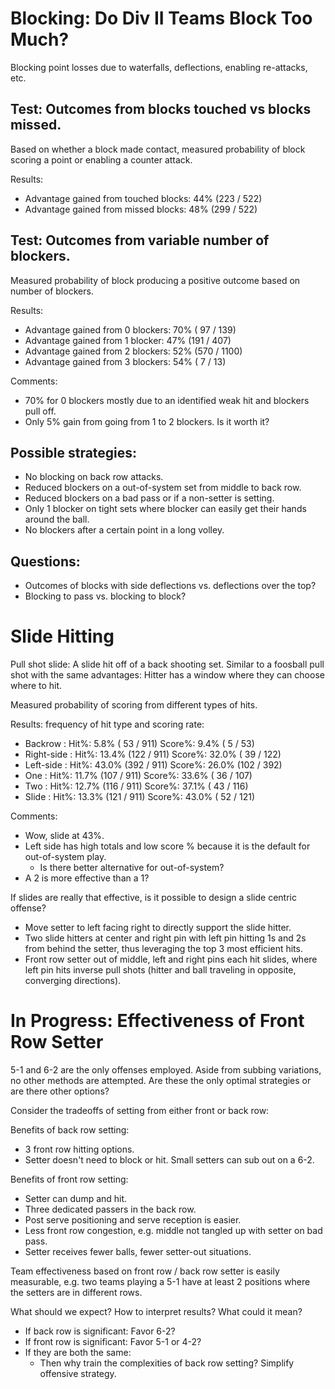 # Blocking: Do Div II Teams Block Too Much?

Blocking point losses due to waterfalls, deflections, enabling re-attacks, etc.


## Test: Outcomes from blocks touched vs blocks missed.

Based on whether a block made contact, measured
probability of block scoring a point or enabling a counter attack.

Results:

- Advantage gained from touched blocks:  44%  (223 / 522)
- Advantage gained from missed blocks:   48%  (299 / 522)


## Test: Outcomes from variable number of blockers.

Measured probability of block producing a positive outcome based on number of blockers.

Results:

- Advantage gained from 0 blockers:  70%   ( 97 /  139)
- Advantage gained from 1 blocker:   47%   (191 /  407)
- Advantage gained from 2 blockers:  52%   (570 / 1100)
- Advantage gained from 3 blockers:  54%   (  7 /   13)

Comments:

- 70% for 0 blockers mostly due to an identified weak hit and blockers pull off.
- Only 5% gain from going from 1 to 2 blockers.  Is it worth it?


## Possible strategies:

- No blocking on back row attacks.
- Reduced blockers on a out-of-system set from middle to back row.
- Reduced blockers on a bad pass or if a non-setter is setting.
- Only 1 blocker on tight sets where blocker can easily get their hands around the ball.
- No blockers after a certain point in a long volley.

## Questions:

- Outcomes of blocks with side deflections vs. deflections over the top?
- Blocking to pass vs. blocking to block?




# Slide Hitting

Pull shot slide: A slide hit off of a back shooting set.  Similar to a foosball pull shot
with the same advantages:  Hitter has a window where they can choose where to hit.

Measured probability of scoring from different types of hits.

Results: frequency of hit type and scoring rate:

- Backrow    :    Hit%:  5.8% ( 53 / 911)    Score%:  9.4% (  5 /  53)
- Right-side :    Hit%: 13.4% (122 / 911)    Score%: 32.0% ( 39 / 122)
- Left-side  :    Hit%: 43.0% (392 / 911)    Score%: 26.0% (102 / 392)
- One        :    Hit%: 11.7% (107 / 911)    Score%: 33.6% ( 36 / 107)
- Two        :    Hit%: 12.7% (116 / 911)    Score%: 37.1% ( 43 / 116)
- Slide      :    Hit%: 13.3% (121 / 911)    Score%: 43.0% ( 52 / 121)

Comments:

- Wow, slide at 43%.
- Left side has high totals and low score % because it is the default for out-of-system play.
    - Is there better alternative for out-of-system?
- A 2 is more effective than a 1?

If slides are really that effective, is it possible to design a slide centric offense?

- Move setter to left facing right to directly support the slide hitter.
- Two slide hitters at center and right pin with left pin hitting 1s and 2s
  from behind the setter, thus leveraging the top 3 most efficient hits.
- Front row setter out of middle, left and right pins each hit slides,
  where left pin hits inverse pull shots (hitter and ball traveling in opposite,
  converging directions).




# In Progress: Effectiveness of Front Row Setter

5-1 and 6-2 are the only offenses employed.  Aside from
subbing variations, no other methods are attempted.
Are these the only optimal strategies or are there other options?

Consider the tradeoffs of setting from either front or back row:

Benefits of back row setting:
- 3 front row hitting options. 
- Setter doesn't need to block or hit.  Small setters can sub out on a 6-2.

Benefits of front row setting:
- Setter can dump and hit.
- Three dedicated passers in the back row.
- Post serve positioning and serve reception is easier.
- Less front row congestion, e.g. middle not tangled up with setter on bad pass.
- Setter receives fewer balls, fewer setter-out situations.

Team effectiveness based on front row / back row setter is easily measurable,
e.g. two teams playing a 5-1 have at least 2 positions where the setters are in
different rows.

What should we expect?  How to interpret results?  What could it mean?

- If back row is significant:  Favor 6-2?
- If front row is significant:  Favor 5-1 or 4-2?
- If they are both the same:
    - Then why train the complexities of back row setting?
      Simplify offensive strategy.


